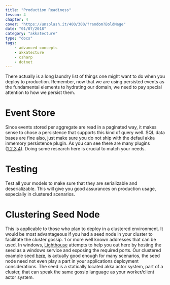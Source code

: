 ```yaml
---
title: "Production Readiness"
lesson: 4
chapter: 4
cover: "https://unsplash.it/400/300/?random?BoldMage"
date: "01/07/2018"
category: "akkatecture"
type: "docs"
tags:
    - advanced-concepts
    - akkatecture
    - csharp
    - dotnet
---
```

There actually is a long laundry list of things one might want to do when you deploy to production. Remember, now that we are using persisted events as the fundamental elements to hydrating our domain, we need to pay special attention to how we persist them.

# Event Store
Since events stored per aggregate are read in a paginated way, it makes sense to chose a persistence that supports this kind of query well. SQL data bases are fine also, just make sure you do not ship with the defaul akka inmemory persistence plugin. As you can see there are many plugins ([1](https://github.com/AkkaNetContrib/Akka.Persistence.MongoDB),[2](https://github.com/AkkaNetContrib/Akka.Persistence.PostgreSql),[3](https://github.com/AkkaNetContrib/Akka.Persistence.RocksDb),[4](https://github.com/akkadotnet/Akka.Persistence.SqlServer)). Doing some research here is crucial to match your needs.

# Testing
Test all your models to make sure that they are serializable and deserializable. This will give you good assurances on production usage, especially in clustered scenarios.

# Clustering Seed Node
This is applicable to those who plan to deploy in a clustered environment. It would be most advantageous if you had a seed node in your cluster to facilitate the cluster gossip. 1 or more well known addresses that can be used. In windows, [Lighthouse](https://github.com/petabridge/lighthouse) attempts to help you out here by hosting the seed as a windows service and exposing the required ports. Our clustered example seed [here](https://github.com/Lutando/Akkatecture/tree/master/examples/cluster), is actually good enough for many scenarios, the seed node need not even play a part in your applications deployment considerations. The seed is a statically located akka actor system, part of a cluster, that can speak the same gossip language as your worker/client actor system.

